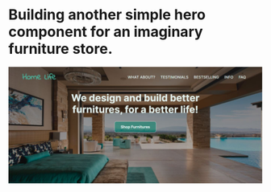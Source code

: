 # Building another simple hero component for an imaginary furniture store.

<img src="screenshot.jpg">
